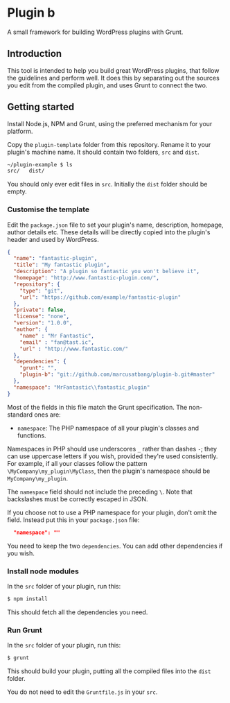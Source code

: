 # Plugin b

A small framework for building WordPress plugins with Grunt.

## Introduction

This tool is intended to help you build great WordPress plugins, that follow the guidelines and perform well.
It does this by separating out the sources you edit from the compiled plugin,
and uses Grunt to connect the two.

## Getting started

Install Node.js, NPM and Grunt, using the preferred mechanism for your platform.

Copy the `plugin-template` folder from this repository. Rename it to your plugin's machine name.
It should contain two folders, `src` and `dist`.

```sh
~/plugin-example $ ls
src/   dist/
```

You should only ever edit files in `src`. Initially the `dist` folder should be empty.

### Customise the template

Edit the `package.json` file to set your plugin's name, description, homepage, author details etc.
These details will be directly copied into the plugin's header and used by WordPress.

```json
{
  "name": "fantastic-plugin",
  "title": "My fantastic plugin",
  "description": "A plugin so fantastic you won't believe it",
  "homepage": "http://www.fantastic-plugin.com/",
  "repository": {
    "type": "git",
    "url": "https://github.com/example/fantastic-plugin"
  },
  "private": false,
  "license": "none",
  "version": "1.0.0",
  "author": {
    "name" : "Mr Fantastic",
    "email" : "fan@tast.ic",
    "url" : "http://www.fantastic.com/"
  },
  "dependencies": {
    "grunt": "",
    "plugin-b": "git://github.com/marcusatbang/plugin-b.git#master"
  },
  "namespace": "MrFantastic\\fantastic_plugin"
}
```

Most of the fields in this file match the Grunt specification. The non-standard ones are:

 * `namespace`: The PHP namespace of all your plugin's classes and functions.

Namespaces in PHP should use underscores `_` rather than dashes `-`;
they can use uppercase letters if you wish, provided they're used consistently.
For example, if all your classes follow the pattern `\MyCompany\my_plugin\MyClass`, 
then the plugin's namespace should be `MyCompany\my_plugin`.

The `namespace` field should not include the preceding `\`.
Note that backslashes must be correctly escaped in JSON.

If you choose not to use a PHP namespace for your plugin, don't omit the field.
Instead put this in your `package.json` file:

```json
  "namespace": ""
```

You need to keep the two `dependencies`. You can add other dependencies if you wish.

### Install node modules

In the `src` folder of your plugin, run this:

```sh
$ npm install
```

This should fetch all the dependencies you need.

### Run Grunt

In the `src` folder of your plugin, run this:

```sh
$ grunt
```

This should build your plugin, putting all the compiled files into the `dist` folder.

You do not need to edit the `Gruntfile.js` in your `src`.